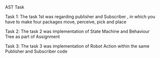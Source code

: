 AST Task 

Task 1: The task 1st was regarding publisher and Subscriber , in which you have to make four packages move, perceive, pick and place

Task 2: The task 2 was implementation of State Machine and Behaviour Tree as part of Assignment 

Task 3: The task 3 was implementation of Robot Action within the same Publisher and Subscriber code
